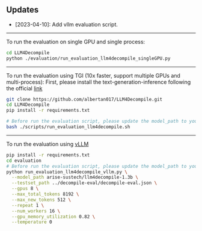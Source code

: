 ## Updates
* [2023-04-10]: Add vllm evaluation script.

---
To run the evaluation on single GPU and single process:
```bash
cd LLM4Decompile
python ./evaluation/run_evaluation_llm4decompile_singleGPU.py
```
---
To run the evaluation using TGI (10x faster, support multiple GPUs and multi-process):
First, please install the text-generation-inference following the official [link](https://github.com/huggingface/text-generation-inference)
```bash
git clone https://github.com/albertan017/LLM4Decompile.git
cd LLM4Decompile
pip install -r requirements.txt

# Before run the evaluation script, please update the model_path to your local model path.
bash ./scripts/run_evaluation_llm4decompile.sh
```
---
To run the evaluation using [vLLM](https://github.com/vllm-project/vllm)
```bash
pip install -r requirements.txt
cd evaluation
# Before run the evaluation script, please update the model_path to your local model path.
python run_evaluation_llm4decompile_vllm.py \
  --model_path arise-sustech/llm4decompile-1.3b \
  --testset_path ../decompile-eval/decompile-eval.json \
  --gpus 8 \
  --max_total_tokens 8192 \
  --max_new_tokens 512 \
  --repeat 1 \
  --num_workers 16 \
  --gpu_memory_utilization 0.82 \
  --temperature 0 
```

